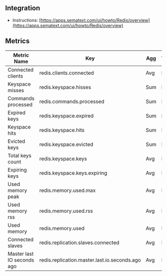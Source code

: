 ## Integration

- Instructions: [https://apps.sematext.com/ui/howto/Redis/overview](https://apps.sematext.com/ui/howto/Redis/overview)

## Metrics

Metric Name | Key | Agg | Type | Description
--- | --- | --- | --- | ---
Connected clients | redis.clients.connected | Avg | Long | 
Keyspace misses | redis.keyspace.hisses | Sum | Long | 
Commands processed | redis.commands.processed | Sum | Long | 
Expired keys | redis.keyspace.expired | Sum | Long | 
Keyspace hits | redis.keyspace.hits | Sum | Long | 
Evicted keys | redis.keyspace.evicted | Sum | Long | 
Total keys count | redis.keyspace.keys | Avg | Long | 
Expiring keys | redis.keyspace.keys.expiring | Avg | Long | 
Used memory peak | redis.memory.used.max | Avg | Long | 
Used memory rss | redis.memory.used.rss | Avg | Long | 
Used memory | redis.memory.used | Avg | Long | 
Connected slaves | redis.replication.slaves.connected | Avg | Long | 
Master last IO seconds ago | redis.replication.master.last.io.seconds.ago | Avg | Long | 
